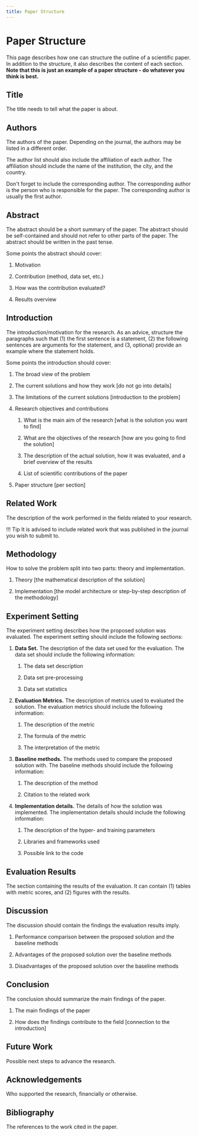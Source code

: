 ```yaml
---
title: Paper Structure
---
```


# Paper Structure

This page describes how one can structure the outline of a scientific paper.
In addition to the structure, it also describes the content of each section.
**Note that this is just an example of a paper structure - do whatever
you think is best.**


## Title
The title needs to tell what the paper is about.


## Authors
The authors of the paper. Depending on the journal, the authors may be listed
in a different order.

The author list should also include the affiliation of each author. The affiliation
should include the name of the institution, the city, and the country.

Don't forget to include the corresponding author. The corresponding author is the
person who is responsible for the paper. The corresponding author is usually the
first author.


## Abstract

The abstract should be a short summary of the paper. The abstract should be
self-contained and should not refer to other parts of the paper. The abstract
should be written in the past tense.

Some points the abstract should cover:

1. Motivation

2. Contribution (method, data set, etc.)

3. How was the contribution evaluated?

4. Results overview


## Introduction

The introduction/motivation for the research. As an advice, structure the
paragraphs such that (1) the first sentence is a statement, (2) the following
sentences are arguments for the statement, and (3, optional) provide an example
where the statement holds.

Some points the introduction should cover:

1. The broad view of the problem

2. The current solutions and how they work [do not go into details]

3. The limitations of the current solutions [introduction to the problem]

4. Research objectives and contributions

    1. What is the main aim of the research [what is the solution you want to
       find]

    2. What are the objectives of the research [how are you going to find the
       solution]

    3. The description of the actual solution, how it was evaluated, and a brief
       overview of the results

    4. List of scientific contributions of the paper

5. Paper structure [per section]


## Related Work
The description of the work performed in the fields related to your research.

!!! Tip
    It is advised to include related work that was published in the journal you
    wish to submit to.


## Methodology
How to solve the problem split into two parts: theory and implementation.

1. Theory [the mathematical description of the solution]

2. Implementation [the model architecture or step-by-step description of the
   methodology]


## Experiment Setting
The experiment setting describes how the proposed solution was evaluated. The
experiment setting should include the following sections:

1. **Data Set.** The description of the data set used for the evaluation. The
   data set should include the following information:

    1. The data set description

    2. Data set pre-processing

    3. Data set statistics

2. **Evaluation Metrics.** The description of metrics used to evaluated the
   solution. The evaluation metrics should include the following information:

    1. The description of the metric

    2. The formula of the metric

    3. The interpretation of the metric

3. **Baseline methods.** The methods used to compare the proposed solution with.
   The baseline methods should include the following information:

    1. The description of the method

    2. Citation to the related work

4. **Implementation details.** The details of how the solution was implemented.
   The implementation details should include the following information:

    1. The description of the hyper- and training parameters

    2. Libraries and frameworks used

    3. Possible link to the code


## Evaluation Results
The section containing the results of the evaluation. It can contain (1) tables
with metric scores, and (2) figures with the results.


## Discussion
The discussion should contain the findings the evaluation results imply.

1. Performance comparison between the proposed solution and the baseline methods

2. Advantages of the proposed solution over the baseline methods

3. Disadvantages of the proposed solution over the baseline methods


## Conclusion
The conclusion should summarize the main findings of the paper.

1. The main findings of the paper

2. How does the findings contribute to the field [connection to the introduction]


## Future Work
Possible next steps to advance the research.


## Acknowledgements
Who supported the research, financially or otherwise.


## Bibliography
The references to the work cited in the paper.

